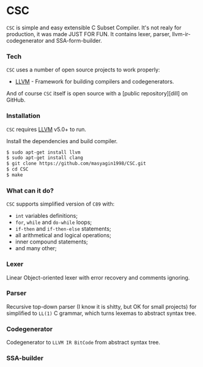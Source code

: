 # CSC
`CSC` is simple and easy extensible C Subset Compiler. It's not realy for production, it was made JUST FOR FUN.
It contains lexer, parser, llvm-ir-codegenerator and SSA-form-builder.

### Tech

`CSC` uses a number of open source projects to work properly:

* [LLVM](https://llvm.org/) - Framework for building compilers and codegenerators.

And of course `CSC` itself is open source with a [public repository][dill]
 on GitHub.

### Installation

`CSC` requires [LLVM](https://llvm.org/) v5.0+ to run.

Install the dependencies and build compiler.

```sh
$ sudo apt-get install llvm
$ sudo apt-get install clang
$ git clone https://github.com/masyagin1998/CSC.git
$ cd CSC
$ make
```

### What can it do?

`CSC` supports simplified version of `C89` with:
 - `int` variables definitions;
 - `for`, `while` and `do-while` loops;
 - `if-then` and `if-then-else` statements;
 - all arithmetical and logical operations;
 - inner compound statements;
 - and many other;
 
### Lexer

Linear Object-oriented lexer with error recovery and comments ignoring.

### Parser

Recursive top-down parser (I know it is shitty, but OK for small projects) for simplified to `LL(1)` C grammar, which turns lexemas to abstract syntax tree.

### Codegenerator

Codegenerator to `LLVM IR BitCode` from abstract syntax tree.

### SSA-builder
